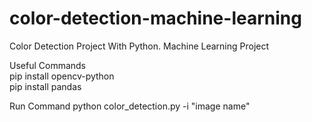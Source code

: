 # color-detection-machine-learning
Color Detection Project With Python. Machine Learning Project </br>

Useful Commands </br>
pip install opencv-python </br>
pip install pandas </br>


Run Command python color_detection.py -i "image name"
